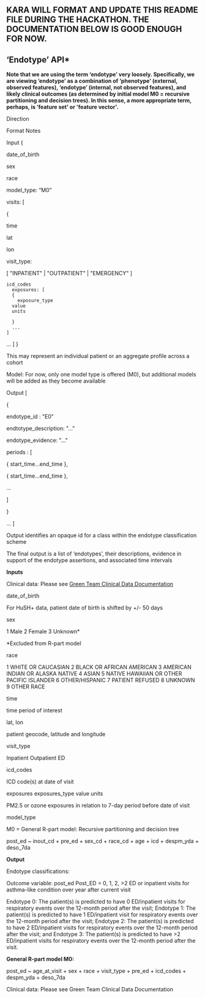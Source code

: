 ## KARA WILL FORMAT AND UPDATE THIS README FILE DURING THE HACKATHON. THE DOCUMENTATION BELOW IS GOOD ENOUGH FOR NOW.

## ‘Endotype’ API*
 
**Note that we are using the term ‘endotype’ very loosely. Specifically, we are viewing ‘endotype’ as a combination of ‘phenotype’ (external, observed features), ‘endotype’ (internal, not observed features), and likely clinical outcomes (as determined by initial model M0 = recursive partitioning and decision trees). In this sense, a more appropriate term, perhaps, is ‘feature set’ or 'feature vector'.**

Direction	

Format	Notes

Input	{
 
 date_of_birth
 
 sex
 
 race

 model_type: “M0”
 
 visits: [
   
   {
   
   time
   
   lat
   
   lon
   
   visit_type:

[ "INPATIENT" |          "OUTPATIENT" |
"EMERGENCY" ]

    icd_codes
      exposures: [
      {
  		exposure_type
  	  value
      units

      }
      ...
    ]
   ...
 ]
}

This may represent an individual patient or an aggregate profile across a cohort

Model: For now, only one model type is offered (M0), but additional models will be added as they become available

Output	[

{


endotype_id       	: "E0"

endtotype_description: "..."
 
 endotype_evidence: "..."
 
 periods : [
 
 { start_time...end_time },
 
 { start_time...end_time },
 
 ...
 
 ]

}

...
]

Output identifies an opaque id for a class within the endotype classification scheme

The final output is a list of ‘endotypes’, their descriptions, evidence in support of the endotype assertions, and associated time intervals

**Inputs**

Clinical data: Please see [Green Team Clinical Data Documentation](https://github.com/NCATS-Tangerine/cq-notebooks/tree/master/Green_CQs/GreenTeam_Clinical_Data_Documentation)

date_of_birth

For HuSH+ data, patient date of birth is shifted by +/- 50 days

sex

1 Male
2 Female
3 Unknown*

*Excluded from R-part model

race

1 WHITE OR CAUCASIAN
2 BLACK OR AFRICAN AMERICAN
3 AMERICAN INDIAN OR ALASKA NATIVE
4 ASIAN
5 NATIVE HAWAIIAN OR OTHER PACIFIC ISLANDER
6 OTHER/HISPANIC
7 PATIENT REFUSED
8 UNKNOWN
9 OTHER RACE

time

time period of interest

lat, lon

patient geocode, latitude and longitude

visit_type

Inpatient
Outpatient
ED

icd_codes

ICD code(s) at date of visit

exposures
	exposures_type
	value
	units

PM2.5 or ozone exposures in relation to 7-day period before date of visit

model_type

M0 = General R-part model: Recursive partitioning and decision tree

post_ed ~ inout_cd + pre_ed + sex_cd + race_cd + age + icd + despm_yda + deso_7da

**Output**

Endotype classifications:

Outcome variable: post_ed
Post_ED = 0, 1, 2, >2 ED or inpatient visits for asthma-like condition over year after current visit

Endotype 0: The patient(s) is predicted to have 0 ED/inpatient visits for respiratory events over the 12-month period after the visit;
Endotype 1: The patient(s) is predicted to have 1 ED/inpatient visit for respiratory events over the 12-month period after the visit;
Endotype 2: The patient(s) is predicted to have 2 ED/inpatient visits for respiratory events over the 12-month period after the visit; and
Endotype 3: The patient(s) is predicted to have >2 ED/inpatient visits for respiratory events over the 12-month period after the visit.

**General R-part model M0:**

post_ed ~ age_at_visit + sex + race + visit_type + pre_ed + icd_codes + despm_yda + deso_7da

Clinical data: Please see Green Team Clinical Data Documentation


